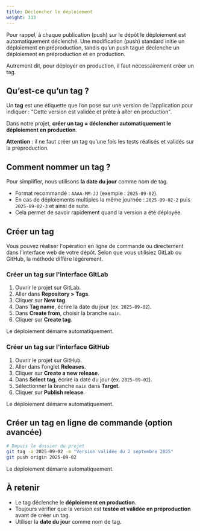 ```yaml
---
title: Déclencher le déploiement
weight: 313
---
```


Pour rappel, à chaque publication (push) sur le dépôt le déploiement est automatiquement déclenché. 
Une modification (push) standard initie un déploiement en préproduction, tandis qu’un push tagué déclenche un déploiement en préproduction et en production.

Autrement dit, pour déployer en production, il faut nécessairement créer un tag.

## Qu’est-ce qu’un tag ?

Un **tag** est une étiquette que l’on pose sur une version de l’application pour indiquer :
"Cette version est validée et prête à aller en production".

Dans notre projet, **créer un tag = déclencher automatiquement le déploiement en production**.

**Attention** : il ne faut créer un tag qu’une fois les tests réalisés et validés sur la préproduction.

## Comment nommer un tag ?

Pour simplifier, nous utilisons **la date du jour** comme nom de tag.

* Format recommandé : `AAAA-MM-JJ` (exemple : `2025-09-02`).
* En cas de déploiements multiples la même journée : `2025-09-02-2` puis `2025-09-02-3` et ainsi de suite.
* Cela permet de savoir rapidement quand la version a été déployée.

## Créer un tag

Vous pouvez réaliser l'opération en ligne de commande ou directement dans l'interface web de votre dépôt.
Selon que vous utilisiez GitLab ou GitHub, la méthode diffère légèrement.


### Créer un tag sur l'interface **GitLab**

1. Ouvrir le projet sur GitLab.
2. Aller dans **Repository > Tags**.
3. Cliquer sur **New tag**.
4. Dans **Tag name**, écrire la date du jour (ex. `2025-09-02`).
5. Dans **Create from**, choisir la branche `main`.
6. Cliquer sur **Create tag**.

Le déploiement démarre automatiquement.

### Créer un tag sur l'interface **GitHub**

1. Ouvrir le projet sur GitHub.
2. Aller dans l’onglet **Releases**.
3. Cliquer sur **Create a new release**.
4. Dans **Select tag**, écrire la date du jour (ex. `2025-09-02`).
5. Sélectionner la branche `main` dans **Target**.
6. Cliquer sur **Publish release**.

Le déploiement démarre automatiquement.

## Créer un tag en **ligne de commande** (option avancée)

```bash
# Depuis le dossier du projet
git tag -a 2025-09-02 -m "Version validée du 2 septembre 2025"
git push origin 2025-09-02
```

Le déploiement démarre automatiquement.

## À retenir

* Le tag déclenche le **déploiement en production**.
* Toujours vérifier que la version est **testée et validée en préproduction** avant de créer un tag.
* Utiliser la **date du jour** comme nom de tag.
